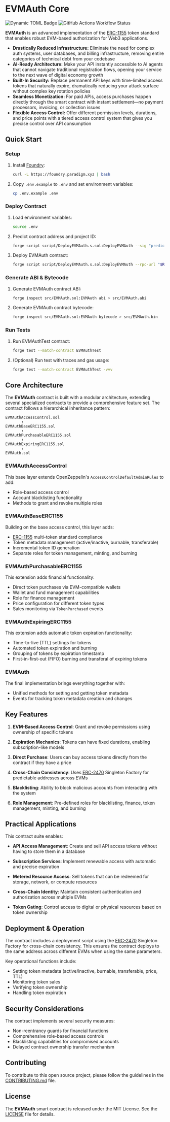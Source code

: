 # EVMAuth Core

![Dynamic TOML Badge](https://img.shields.io/badge/dynamic/toml?url=https%3A%2F%2Fgithub.com%2Fevmauth%2Fevmauth-core%2Fblob%2Fmain%2Ffoundry.toml&query=%24.solc&prefix=v&label=Solidity)
![GitHub Actions Workflow Status](https://img.shields.io/github/actions/workflow/status/evmauth/evmauth-core/test.yml?label=Tests)

**EVMAuth** is an advanced implementation of the [ERC-1155] token standard that enables robust EVM-based authorization for Web3 applications.

- **Drastically Reduced Infrastructure:** Eliminate the need for complex auth systems, user databases, and billing infrastructure, removing entire categories of technical debt from your codebase
- **AI-Ready Architecture:** Make your API instantly accessible to AI agents that cannot navigate traditional registration flows, opening your service to the next wave of digital economy growth
- **Built-In Security:** Replace permanent API keys with time-limited access tokens that naturally expire, dramatically reducing your attack surface without complex key rotation policies
- **Seamless Monetization:** For paid APIs, access purchases happen directly through the smart contract with instant settlement—no payment processors, invoicing, or collection issues
- **Flexible Access Control:** Offer different permission levels, durations, and price points with a tiered access control system that gives you precise control over API consumption

## Quick Start

### Setup

1. Install [Foundry](https://book.getfoundry.sh/):
   ```sh
   curl -L https://foundry.paradigm.xyz | bash
   ```

2. Copy `.env.example` to `.env` and set environment variables:
   ```sh
   cp .env.example .env
   ```

### Deploy Contract

1. Load environment variables:
    ```sh
    source .env
    ```

2. Predict contract address and project ID:
    ```sh
    forge script script/DeployEVMAuth.s.sol:DeployEVMAuth --sig "predictAddress()" --rpc-url "$RPC_URL"
    ```

3. Deploy EVMAuth contract:
    ```sh
    forge script script/DeployEVMAuth.s.sol:DeployEVMAuth --rpc-url "$RPC_URL" --broadcast
    ```

### Generate ABI & Bytecode

1. Generate EVMAuth contract ABI:
   ```sh
   forge inspect src/EVMAuth.sol:EVMAuth abi > src/EVMAuth.abi
   ```

2. Generate EVMAuth contract bytecode:
   ```sh
   forge inspect src/EVMAuth.sol:EVMAuth bytecode > src/EVMAuth.bin
   ```

### Run Tests

1. Run EVMAuthTest contract:
   ```sh
   forge test --match-contract EVMAuthTest
   ```

2. (Optional) Run test with traces and gas usage:
   ```sh
   forge test --match-contract EVMAuthTest -vvv
   ```

## Core Architecture

The **EVMAuth** contract is built with a modular architecture, extending several specialized contracts to provide a comprehensive feature set. The contract follows a hierarchical inheritance pattern:

```
EVMAuthAccessControl.sol
       ↑
EVMAuthBaseERC1155.sol
       ↑
EVMAuthPurchasableERC1155.sol
       ↑
EVMAuthExpiringERC1155.sol
       ↑
EVMAuth.sol
```

### EVMAuthAccessControl

This base layer extends OpenZeppelin's `AccessControlDefaultAdminRules` to add:

- Role-based access control
- Account blacklisting functionality
- Methods to grant and revoke multiple roles

### EVMAuthBaseERC1155

Building on the base access control, this layer adds:

- [ERC-1155] multi-token standard compliance
- Token metadata management (active/inactive, burnable, transferable)
- Incremental token ID generation
- Separate roles for token management, minting, and burning

### EVMAuthPurchasableERC1155

This extension adds financial functionality:

- Direct token purchases via EVM-compatible wallets
- Wallet and fund management capabilities
- Role for finance management
- Price configuration for different token types
- Sales monitoring via `TokenPurchased` events

### EVMAuthExpiringERC1155

This extension adds automatic token expiration functionality:

- Time-to-live (TTL) settings for tokens
- Automated token expiration and burning
- Grouping of tokens by expiration timestamp
- First-in-first-out (FIFO) burning and transferal of expiring tokens

### EVMAuth

The final implementation brings everything together with:

- Unified methods for setting and getting token metadata
- Events for tracking token metadata creation and changes

## Key Features

1. **EVM-Based Access Control**: Grant and revoke permissions using ownership of specific tokens

2. **Expiration Mechanics**: Tokens can have fixed durations, enabling subscription-like models

3. **Direct Purchase**: Users can buy access tokens directly from the contract if they have a price

4. **Cross-Chain Consistency**: Uses [ERC-2470] Singleton Factory for predictable addresses across EVMs

5. **Blacklisting**: Ability to block malicious accounts from interacting with the system

6. **Role Management**: Pre-defined roles for blacklisting, finance, token management, minting, and burning

## Practical Applications

This contract suite enables:

- **API Access Management**: Create and sell API access tokens without having to store them in a database

- **Subscription Services**: Implement renewable access with automatic and precise expiration

- **Metered Resource Access**: Sell tokens that can be redeemed for storage, network, or compute resources

- **Cross-Chain Identity**: Maintain consistent authentication and authorization across multiple EVMs

- **Token Gating**: Control access to digital or physical resources based on token ownership

## Deployment & Operation

The contract includes a deployment script using the [ERC-2470] Singleton Factory for cross-chain consistency. This
ensures the contract deploys to the same address across different EVMs when using the same parameters.

Key operational functions include:

- Setting token metadata (active/inactive, burnable, transferable, price, TTL)
- Monitoring token sales
- Verifying token ownership
- Handling token expiration

## Security Considerations

The contract implements several security measures:

- Non-reentrancy guards for financial functions
- Comprehensive role-based access controls
- Blacklisting capabilities for compromised accounts
- Delayed contract ownership transfer mechanism

## Contributing

To contribute to this open source project, please follow the guidelines in the [CONTRIBUTING.md](CONTRIBUTING.md) file.

## License

The **EVMAuth** smart contract is released under the MIT License. See the [LICENSE](LICENSE) file for details.

[ERC-1155]: https://eips.ethereum.org/EIPS/eip-1155
[ERC-2470]: https://eips.ethereum.org/EIPS/eip-2470

